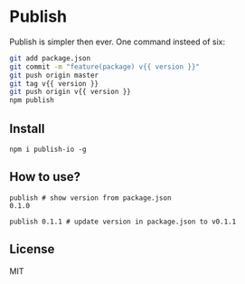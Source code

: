 # Publish

Publish is simpler then ever.
One command insteed of six:

```sh
git add package.json
git commit -m "feature(package) v{{ version }}"
git push origin master
git tag v{{ version }}
git push origin v{{ version }}
npm publish
```

## Install

`npm i publish-io -g`

## How to use?

```
publish # show version from package.json
0.1.0

publish 0.1.1 # update version in package.json to v0.1.1
```

## License

MIT
